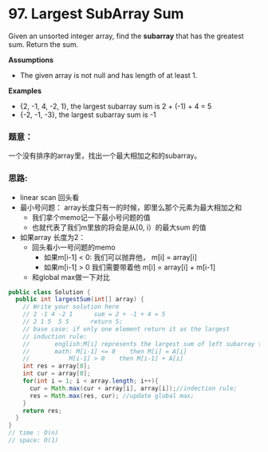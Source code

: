 # 97. Largest SubArray Sum



Given an unsorted integer array, find the **subarray** that has the greatest sum. Return the sum.

**Assumptions**

* The given array is not null and has length of at least 1.

**Examples**

* {2, -1, 4, -2, 1}, the largest subarray sum is 2 + \(-1\) + 4 = 5
* {-2, -1, -3}, the largest subarray sum is -1

### 题意：

一个没有排序的array里，找出一个最大相加之和的subarray。

### 思路:

* linear scan 回头看
* 最小号问题： array长度只有一的时候，即里么那个元素为最大相加之和
  * 我们拿个memo记一下最小号问题的值
  * 也就代表了我们m里放的将会是从\[0, i）的最大sum 的值
* 如果array 长度为2：
  * 回头看小一号问题的memo
    * 如果m\[i-1\] &lt; 0:  我们可以抛弃他， m\[i\]  = array\[i\]
    * 如果m\[i-1\] &gt; 0 我们需要带着他    m\[i\] = array\[i\] + m\[i-1\]
  * 和global max做一下对比

```java
public class Solution {
  public int largestSum(int[] array) {
    // Write your solution here
    // 2 -1 4 -2 1      sum = 2 + -1 + 4 = 5
    // 2 1 5  5 5      return 5;
    // base case: if only one element return it as the largest 
    // induction rule: 
    //       english:M[i] represents the largest sum of left subarray to index i 
    //       math: M[i-1] <= 0    then M[i] = A[i]
    //           M[i-1] > 0    then M[i-1] + A[i]  
    int res = array[0];
    int cur = array[0];
    for(int i = 1; i < array.length; i++){
      cur = Math.max(cur + array[i], array[i]);//indection rule;
      res = Math.max(res, cur); //update global max;
    }
    return res;
  }
}
// time : O(n)
// space: O(1)
```



